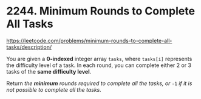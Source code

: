 # 2244. Minimum Rounds to Complete All Tasks

https://leetcode.com/problems/minimum-rounds-to-complete-all-tasks/description/

You are given a **0-indexed** integer array `tasks`, where `tasks[i]` represents the difficulty level of a task. In each round, you can complete either 2 or 3 tasks of the **same difficulty level**.

Return *the* ***minimum*** *rounds required to complete all the tasks, or* `-1` *if it is not possible to complete all the tasks.*